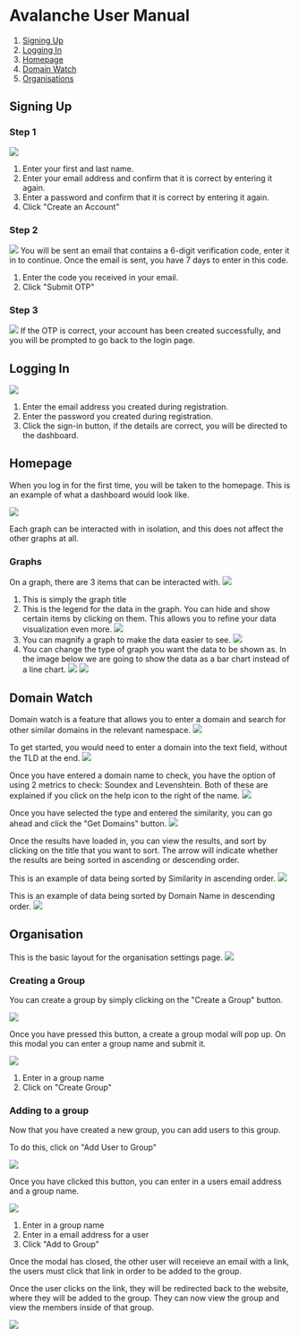 # Avalanche User Manual
1. [Signing Up](#signing-up)
2. [Logging In](#logging-in)
3. [Homepage](#homepage)
4. [Domain Watch](#domain-watch)
5. [Organisations](#organisations)

## Signing Up
### Step 1
![](https://astonmartin.sloththe.dev/isawesome/2d55b0e8-2735-4bf2-8eb6-cc61e441f4d7.png)
1. Enter your first and last name.
2. Enter your email address and confirm that it is correct by entering it again.
3. Enter a password and confirm that it is correct by entering it again.
4. Click "Create an Account"
### Step 2
![](https://astonmartin.sloththe.dev/isawesome/ff662ead-677f-4dec-ba7a-397b502e5688.png)
You will be sent an email that contains a 6-digit verification code, enter it in to continue. Once the email is sent, you have 7 days to enter in this code.
1. Enter the code you received in your email.
2. Click "Submit OTP"
### Step 3
![](https://astonmartin.sloththe.dev/isawesome/a76bc372-903a-4755-8ff4-531b8b7210c4.png)
If the OTP is correct, your account has been created successfully, and you will be prompted to go back to the login page.

## Logging In
![](https://astonmartin.sloththe.dev/isawesome/a00f9dc5-67ca-4492-a984-809f3ad1c53e.png)
1. Enter the email address you created during registration.
2. Enter the password you created during registration.
3. Click the sign-in button, if the details are correct, you will be directed to the dashboard.

## Homepage
When you log in for the first time, you will be taken to the homepage. This is an example of what a dashboard would look like.

![](https://astonmartin.sloththe.dev/isawesome/8f40b441-fe1f-4476-9f1b-426cebada185.png)

Each graph can be interacted with in isolation, and this does not affect the other graphs at all.

### Graphs
On a graph, there are 3 items that can be interacted with.
![](https://astonmartin.sloththe.dev/isawesome/88cbbcec-3e2c-4ac5-a6a3-9d90217c5665.png)
1. This is simply the graph title
2. This is the legend for the data in the graph. You can hide and show certain items by clicking on them. This allows you to refine your data visualization even more.
   ![](https://astonmartin.sloththe.dev/isawesome/513f6e8c-4ad8-466f-a8ef-7a55d2bea2da.png)
3. You can magnify a graph to make the data easier to see.
   ![](https://astonmartin.sloththe.dev/isawesome/78fc303c-9ce0-451b-a1d7-3a03d0743dea.png)
4. You can change the type of graph you want the data to be shown as. In the image below we are going to show the data as a bar chart instead of a line chart.
   ![](https://astonmartin.sloththe.dev/isawesome/e87b0316-f114-40a4-b421-322c7461d6a0.png)
   ![](https://astonmartin.sloththe.dev/isawesome/fa26343b-2cba-4392-bd20-c05791a2066c.png)

## Domain Watch
Domain watch is a feature that allows you to enter a domain and search for other similar domains in the relevant namespace.
![](https://astonmartin.sloththe.dev/isawesome/fae78b2c-972c-44df-bdab-ad9b7586b31c.png)

To get started, you would need to enter a domain into the text field, without the TLD at the end.
![](https://astonmartin.sloththe.dev/isawesome/648cf14c-cd5e-4299-83ad-884d7b5951f9.png)

Once you have entered a domain name to check, you have the option of using 2 metrics to check: Soundex and Levenshtein. Both of these are explained if you click on the help icon to the right of the name.
![](https://astonmartin.sloththe.dev/isawesome/d2a1d670-d0d4-4b24-81c0-717cdea02f7d.png)

Once you have selected the type and entered the similarity, you can go ahead and click the "Get Domains" button.
![](https://astonmartin.sloththe.dev/isawesome/28594c26-3f4a-49dc-a389-8b57aba0599c.png)

Once the results have loaded in, you can view the results, and sort by clicking on the title that you want to sort. The arrow will indicate whether the results are being sorted in ascending or descending order.

This is an example of data being sorted by Similarity in ascending order.
![](https://astonmartin.sloththe.dev/isawesome/1dc29da3-1276-42c4-b27c-5b164a0d18f0.png)

This is an example of data being sorted by Domain Name in descending order.
![](https://astonmartin.sloththe.dev/isawesome/1c0dc8ef-5c9e-45d0-9997-f21ea431cdc1.png)

## Organisation
This is the basic layout for the organisation settings page.
![](https://astonmartin.sloththe.dev/isawesome/4aa4cd48-531c-4c07-99e5-01f1a368bd06.png)

### Creating a Group
You can create a group by simply clicking on the "Create a Group" button.

![](https://astonmartin.sloththe.dev/isawesome/58066248-42ff-4596-a215-dff3129b1b28.png)

Once you have pressed this button, a create a group modal will pop up. On this modal you can enter a group name and submit it.

![](https://astonmartin.sloththe.dev/isawesome/00f1fb22-4d79-4a64-8ac8-fcd289cac26a.png)

1. Enter in a group name
2. Click on "Create Group"

### Adding to a group
Now that you have created a new group, you can add users to this group.

To do this, click on "Add User to Group"

![](https://astonmartin.sloththe.dev/isawesome/342a36cd-d836-4a9d-a79b-c8d55640efb9.png)

Once you have clicked this button, you can enter in a users email address and a group name.

![](https://astonmartin.sloththe.dev/isawesome/b655ac76-a862-44c7-9ecb-8bc62d41464e.png)

1. Enter in a group name
2. Enter in a email address for a user
3. Click "Add to Group"

Once the modal has closed, the other user will receieve an email with a link, the users must click that link in order to be added to the group.

Once the user clicks on the link, they will be redirected back to the website, where they will be added to the group. They can now view the group and view the members inside of that group.

![](https://astonmartin.sloththe.dev/isawesome/720e185a-57d9-4020-88e3-d82d0c81864d.png)

